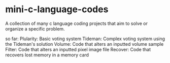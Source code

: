 # mini-c-language-codes
A collection of many c language coding projects that aim to solve or organize a specific problem. 

so far: 
Plularity: Basic voting system
Tideman: Complex voting system using the Tideman's solution
Volume: Code that alters an inputted volume sample
Filter: Code that alters an inputted pixel image file
Recover: Code that recovers lost memory in a memory card
